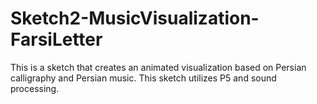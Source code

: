 # Sketch2-MusicVisualization-FarsiLetter
This is a sketch that creates an animated visualization based on Persian calligraphy and Persian music. This sketch utilizes P5 and sound processing.
